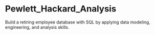 # Pewlett_Hackard_Analysis
Build a retiring employee database with SQL by applying data modeling, engineering, and analysis skills.
